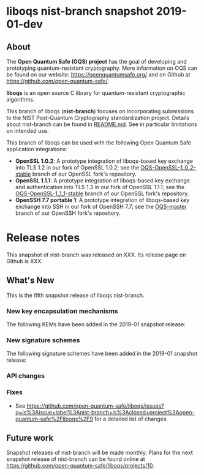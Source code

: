 liboqs nist-branch snapshot 2019-01-dev
=======================================

About
-----

The **Open Quantum Safe (OQS) project** has the goal of developing and prototyping quantum-resistant cryptography.  More information on OQS can be found on our website: https://openquantumsafe.org/ and on Github at https://github.com/open-quantum-safe/.  

**liboqs** is an open source C library for quantum-resistant cryptographic algorithms.  

This branch of liboqs (**nist-branch**) focuses on incorporating submissions to the NIST Post-Quantum Cryptography standardization project.  Details about nist-branch can be found in [README.md](https://github.com/open-quantum-safe/liboqs/blob/nist-branch/README.md).  See in particular limitations on intended use.

This branch of liboqs can be used with the following Open Quantum Safe application integrations:

- **OpenSSL 1.0.2**: A prototype integration of liboqs-based key exchange  into TLS 1.2 in our fork of OpenSSL 1.0.2; see the [OQS-OpenSSL-1\_0\_2-stable](https://github.com/open-quantum-safe/openssl/tree/OQS-OpenSSL_1_0_2-stable) branch of our OpenSSL fork's repository.
- **OpenSSL 1.1.1**: A prototype integration of liboqs-based key exchange and authentication into TLS 1.3 in our fork of OpenSSL 1.1.1; see the [OQS-OpenSSL-1\_1\_1-stable](https://github.com/open-quantum-safe/openssl/tree/OQS-OpenSSL_1_1_1-stable) branch of our OpenSSL fork's repository.
- **OpenSSH 7.7 portable 1**: A prototype integration of liboqs-based key exchange into SSH in our fork of OpenSSH 7.7; see the [OQS-master](https://github.com/open-quantum-safe/openssh-portable/tree/OQS-master) branch of our OpenSSH fork's repository.

Release notes
=============

This snapshot of nist-branch was released on XXX.  Its release page on Github is XXX.

What's New
----------

This is the fifth snapshot release of liboqs nist-branch.

### New key encapsulation mechanisms

The following KEMs have been added in the 2019-01 snapshot release:

### New signature schemes

The following signature schemes have been added in the 2019-01 snapshot release:

### API changes

### Fixes

- See https://github.com/open-quantum-safe/liboqs/issues?q=is%3Aissue+label%3Anist-branch+is%3Aclosed+project%3Aopen-quantum-safe%2Fliboqs%2F9 for a detailed list of changes.

Future work
-----------

Snapshot releases of nist-branch will be made monthly.  Plans for the next snapshot release of nist-branch can be found online at https://github.com/open-quantum-safe/liboqs/projects/10.
